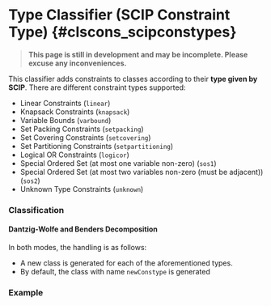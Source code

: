 # Type Classifier (SCIP Constraint Type) {#clscons_scipconstypes}
> **This page is still in development and may be incomplete. Please excuse any inconveniences.**

This classifier adds constraints to classes according to their **type given by SCIP**.
There are different constraint types supported:

 * Linear Constraints (`linear`)
 * Knapsack Constraints (`knapsack`)
 * Variable Bounds (`varbound`)
 * Set Packing Constraints (`setpacking`)
 * Set Covering Constraints (`setcovering`)
 * Set Partitioning Constraints (`setpartitioning`)
 * Logical OR Constraints (`logicor`)
 * Special Ordered Set (at most one variable non-zero) (`sos1`)
 * Special Ordered Set (at most two variables non-zero (must be adjacent)) (`sos2`)
 * Unknown Type Constraints (`unknown`)

### Classification
#### Dantzig-Wolfe and Benders Decomposition
In both modes, the handling is as follows:
  * A new class is generated for each of the aforementioned types.
  * By default, the class with name `newConstype` is generated

### Example
